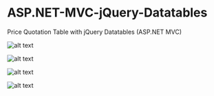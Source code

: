 # ASP.NET-MVC-jQuery-Datatables
Price Quotation Table with jQuery Datatables (ASP.NET MVC)

![alt text](https://i.ibb.co/s68fn03/a1.png)


![alt text](https://i.ibb.co/C63D2z7/a2.png)


![alt text](https://i.ibb.co/ysXCYT3/Przechwytywanie.png)


![alt text](https://i.ibb.co/4dnyWHQ/Przechwytywanie.png)



